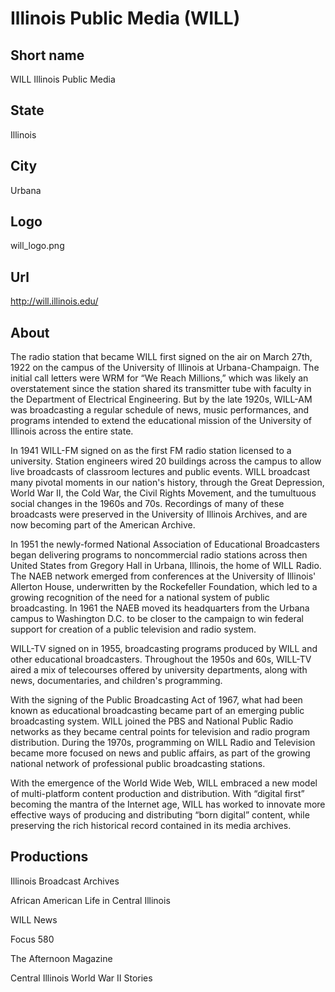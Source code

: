 # Illinois Public Media (WILL)

## Short name

WILL Illinois Public Media

## State

Illinois

## City

Urbana

## Logo

will\_logo.png

## Url

http://will.illinois.edu/

## About

The radio station that became WILL first signed on the air on March
27th, 1922 on the campus of the University of Illinois at Urbana-Champaign. The
initial call letters were WRM for “We Reach Millions,” which was likely an overstatement
since the station shared its transmitter tube with faculty in the Department of
Electrical Engineering. But by the late 1920s, WILL-AM was broadcasting a regular
schedule of news, music performances, and programs intended to extend the educational
mission of the University of Illinois across the entire state.

In 1941 WILL-FM
signed on as the first FM radio station licensed to a university. Station engineers
wired 20 buildings across the campus to allow live broadcasts of classroom lectures
and public events. WILL broadcast many pivotal moments in our nation's history,
through the Great Depression, World War II, the Cold War, the Civil Rights Movement,
and the tumultuous social changes in the 1960s and 70s. Recordings of many of
these broadcasts were preserved in the University of Illinois Archives, and are
now becoming part of the American Archive. 

In 1951 the newly-formed National
Association of Educational Broadcasters began delivering programs to noncommercial
radio stations across then United States from Gregory Hall in Urbana, Illinois,
the home of WILL Radio. The NAEB network emerged from conferences at the University
of Illinois' Allerton House, underwritten by the Rockefeller Foundation, which
led to a growing recognition of the need for a national system of public broadcasting.
In 1961 the NAEB moved its headquarters from the Urbana campus to Washington D.C.
to be closer to the campaign to win federal support for creation of a public television
and radio system.

WILL-TV signed on in 1955, broadcasting programs produced by
WILL and other educational broadcasters. Throughout the 1950s and 60s, WILL-TV
aired a mix of telecourses offered by university departments, along with news,
documentaries, and children's programming. 

With the signing of the Public Broadcasting
Act of 1967, what had been known as educational broadcasting became part of an
emerging public broadcasting system. WILL joined the PBS and National Public Radio
networks as they became central points for television and radio program distribution.
During the 1970s, programming on WILL Radio and Television became more focused
on news and public affairs, as part of the growing national network of professional
public broadcasting stations. 

With the emergence of the World Wide Web, WILL
embraced a new model of multi-platform content production and distribution. With
“digital first” becoming the mantra of the Internet age, WILL has worked to innovate
more effective ways of producing and distributing “born digital” content, while
preserving the rich historical record contained in its media archives.


## Productions

Illinois Broadcast Archives

African American Life in Central Illinois

WILL News

Focus 580

The Afternoon Magazine

Central Illinois World War II Stories

